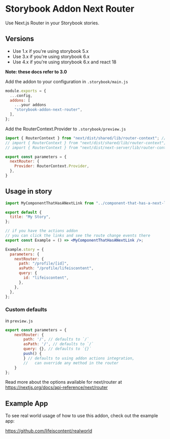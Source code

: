 # Storybook Addon Next Router

Use Next.js Router in your Storybook stories.

## Versions

- Use 1.x if you're using storybook 5.x
- Use 3.x if you're using storybook 6.x
- Use 4.x if you're using storybook 6.x and react 18

**Note: these docs refer to 3.0**


Add the addon to your configuration in `.storybook/main.js`

```js
module.exports = {
  ...config,
  addons: [
    ...your addons
    "storybook-addon-next-router",
  ],
};
```

Add the RouterContext.Provider to `.storybook/preview.js`

```js
import { RouterContext } from "next/dist/shared/lib/router-context"; // next 12
// import { RouterContext } from "next/dist/shared/lib/router-context"; // next 11.1
// import { RouterContext } from "next/dist/next-server/lib/router-context"; // next < 11.1

export const parameters = {
  nextRouter: {
    Provider: RouterContext.Provider,
  },
}
```

## Usage in story

```jsx
import MyComponentThatHasANextLink from "../component-that-has-a-next-link";

export default {
  title: "My Story",
};

// if you have the actions addon
// you can click the links and see the route change events there
export const Example = () => <MyComponentThatHasANextLink />;

Example.story = {
  parameters: {
    nextRouter: {
      path: "/profile/[id]",
      asPath: "/profile/lifeiscontent",
      query: {
        id: "lifeiscontent",
      },
    },
  },
};
```

### Custom defaults

in `preview.js`

```js
export const parameters = {
    nextRouter: {
        path: '/', // defaults to `/`
        asPath: '/', // defaults to `/`
        query: {}, // defaults to `{}`
        push() {
        } // defaults to using addon actions integration,
        //   can override any method in the router
    }
};

```

Read more about the options available for next/router at https://nextjs.org/docs/api-reference/next/router

## Example App

To see real world usage of how to use this addon, check out the example app:

https://github.com/lifeiscontent/realworld
